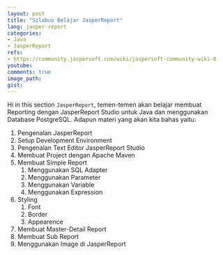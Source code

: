 ```yaml
---
layout: post
title: "Silabus Belajar JasperReport"
lang: jasper-report
categories:
- Java
- JasperReport
refs: 
- https://community.jaspersoft.com/wiki/jaspersoft-community-wiki-0
youtube: 
comments: true
image_path: 
gist:
---
```


Hi in this section `JasperReport`, temen-temen akan belajar membuat Reporting dengan JasperReport Studio untuk Java dan menggunakan Database PostgreSQL. Adapun materi yang akan kita bahas yaitu:

1. Pengenalan JasperReport
2. Setup Development Environment
3. Pengenalan Text Editor JasperReport Studio
4. Membuat Project dengan Apache Maven
5. Membuat Simple Report
    1. Menggunakan SQL Adapter
    2. Menggunakan Parameter
    3. Menggunakan Variable
    4. Menggunakan Expression
6. Styling
    1. Font
    2. Border
    3. Appearence
7. Membuat Master-Detail Report
8. Membuat Sub Report
9. Menggunakan Image di JasperReport